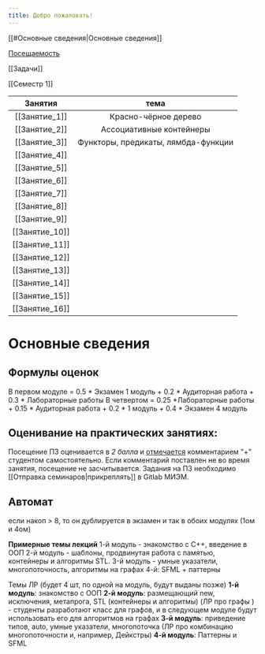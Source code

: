 ```yaml
---
title: Добро пожаловать!
---
```

[[#Основные сведения|Основные сведения]] 

[Посещаемость](https://docs.google.com/spreadsheets/d/1-z5g3qONlWRbUw1o7h92xSSIezMLCQ-N9SXuvzgX3FQ/edit#gid=345573070)

[[Задачи]]

[[Семестр 1]]

|    Занятия     |   тема   |
|:--------------:|:--------:|
| [[Занятие_1]]  | Красно-чёрное дерево |
| [[Занятие_2]]  | Ассоциативные контейнеры         |
| [[Занятие_3]]  | Функторы, предикаты, лямбда-функции         |
| [[Занятие_4]]  |          |
| [[Занятие_5]]  |          |
| [[Занятие_6]]  |          |
| [[Занятие_7]]  |          |
| [[Занятие_8]]  |          |
| [[Занятие_9]]  |          |
| [[Занятие_10]] |         |
| [[Занятие_11]] |          |
| [[Занятие_12]] |          |
| [[Занятие_13]] |          |
| [[Занятие_14]] |          |
| [[Занятие_15]] |          |
| [[Занятие_16]] |          |
# Основные сведения 

## **Формулы оценок**
В первом модуле = 0.5 * Экзамен 1 модуль + 0.2 * Аудиторная работа + 0.3 * Лабораторные работы
В четвертом = 0.25 *Лабораторные работы + 0.15 * Аудиторная работа + 0.2 *  1 модуль + 0.4 * Экзамен  4 модуль

## **Оценивание на практических занятиях**:
Посещение ПЗ оценивается в *2 балла* и [отмечается](https://docs.google.com/spreadsheets/d/1-z5g3qONlWRbUw1o7h92xSSIezMLCQ-N9SXuvzgX3FQ/edit#gid=0) комментарием "+" студентом самостоятельно. Если комментарий поставлен не во время занятия, посещение не засчитывается. Задания на ПЗ необходимо [[Отправка семинаров|прикреплять]]  в Gitlab МИЭМ.

## **Автомат**
если накоп > 8, то он дублируется в экзамен
и так в обоих модулях (1ом и 4ом)

**Примерные темы лекций**
1-й модуль - знакомство с С++, введение в ООП
2-й модуль - шаблоны,  продвинутая работа с памятью,   контейнеры и алгоритмы STL.
3-й модуль - умные указатели, многопоточность, алгоритмы на графах
4-й: SFML + паттерны


Темы ЛР (будет 4 шт, по одной на модуль, будут выданы позже)
**1-й модуль**: знакомство с ООП
**2-й модуль**: размещающий new, исключения, метапрога, STL (контейнеры и алгоритмы) (ЛР про графы ) - студенты разработают класс для графов, и в следующем модуле будут использовать его для алгоритмов на графах
**3-й модуль**: приведение типов, auto, умные указатели, многопоточка (ЛР про  комбинацию многопоточности и, например, Дейкстры) 
**4-й модуль**: Паттерны и SFML 